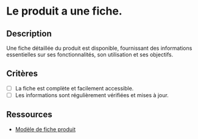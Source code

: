 # Le produit a une fiche.

## Description

Une fiche détaillée du produit est disponible, fournissant des informations essentielles sur ses fonctionnalités, son utilisation et ses objectifs.

## Critères

- [ ] La fiche est complète et facilement accessible.
- [ ] Les informations sont régulièrement vérifiées et mises à jour.

## Ressources

- [Modèle de fiche produit](https://www.example.com/modele-fiche-produit)
